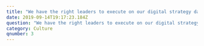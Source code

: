 ```yaml
---
title: "We have the right leaders to execute on our digital strategy day to day.\t"
date: 2019-09-14T19:17:23.184Z
question: "We have the right leaders to execute on our digital strategy day to day.\t"
category: Culture
qnumber: 3
---
```


